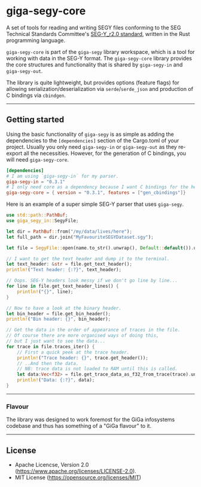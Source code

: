 # giga-segy-core
A set of tools for reading and writing SEGY files conforming to the SEG Technical Standards Committee's [SEG-Y_r2.0 standard](https://seg.org/Portals/0/SEG/News%20and%20Resources/Technical%20Standards/seg_y_rev2_0-mar2017.pdf), written in the Rust programming language.

`giga-segy-core` is part of the `giga-segy` library workspace, which is a tool for working with data in the SEG-Y format. The `giga-segy-core` library provides the core structures and functionality that is shared by `giga-segy-in` and `giga-segy-out`.

The library is quite lightweight, but provides options (feature flags) for allowing serialization/deserialization via `serde`/`serde_json` and production of C bindings via `cbindgen`.
___
## Getting started
Using the basic functionality of `giga-segy` is as simple as adding the dependencies to the `[dependencies]` section of the Cargo.toml of your project. Usually you only need `giga-segy-in` or `giga-segy-out` as they re-export all the necessities. However, for the generation of C bindings, you will need `giga-segy-core`.

```toml
[dependencies]
# I am using `giga-segy-in` for my parser.
giga-segy-in = "0.3.1"
# I only need core as a dependency because I want C bindings for the headers.
giga-segy-core = { version = "0.3.1", features = ["gen_cbindings"]}
```

Here is an example of a super simple SEG-Y parser that uses `giga-segy`.
```rust
use std::path::PathBuf;
use giga_segy_in::SegyFile;

let dir = PathBuf::from("/my/data/lives/here");
let full_path = dir.join("MyFavouriteSEGYDataset.sgy");

let file = SegyFile::open(name.to_str().unwrap(), Default::default()).unwrap();

// I want to get the text header and dump it to the terminal.
let text_header: &str = file.get_text_header();
println!("Text header: {:?}", text_header);

// Oops. SEG-Y headers look messy if we don't go line by line...
for line in file.get_text_header_lines() {
    println!("{}", line);
}

// Now to have a look at the binary header.
let bin_header = file.get_bin_header();
println!("Bin header: {}", bin_header);

// Get the data in the order of appearance of traces in the file.
// Of course there are more organised ways of doing this,
// but I just want to see the data...
for trace in file.traces_iter() {
    // First a quick peek at the trace header.
    println!("Trace header: {}", trace.get_header());
    // ..And then the data.
    // NB: trace data is not loaded to RAM until this is called.
    let data:Vec<f32> = file.get_trace_data_as_f32_from_trace(trace).unwrap();
    println!("Data: {:?}", data);
}
```
___
### Flavour
The library was designed to work foremost for the GiGa infosystems codebase and thus has something of a "GiGa flavour" to it.
___
## License
* Apache Licencse, Version 2.0 (https://www.apache.org/licenses/LICENSE-2.0).
* MIT License (https://opensource.org/licenses/MIT)